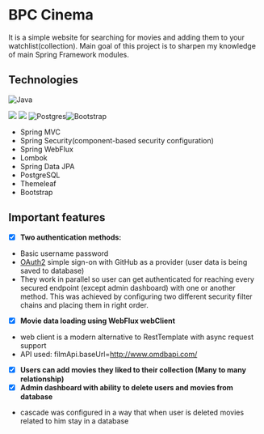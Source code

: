 # BPC Cinema

 It is a simple website for searching for movies and adding them to your watchlist(collection).
 Main goal of this project is to sharpen my knowledge of main Spring Framework modules.

## Technologies
![Java](https://img.shields.io/badge/java-%23ED8B00.svg?style=for-the-badge&logo=java&logoColor=white)

![](https://img.shields.io/badge/Spring%20Boot-6DB33F.svg?style=for-the-badge&logo=Spring-Boot&logoColor=white)
![](https://img.shields.io/badge/Spring%20Security-6DB33F.svg?style=for-the-badge&logo=Spring-Security&logoColor=white)
![Postgres](https://img.shields.io/badge/postgres-%23316192.svg?style=for-the-badge&logo=postgresql&logoColor=white)![Bootstrap](https://img.shields.io/badge/bootstrap-%23563D7C.svg?style=for-the-badge&logo=bootstrap&logoColor=white)
- Spring MVC
- Spring Security(component-based security configuration)
- Spring WebFlux
- Lombok
- Spring Data JPA
- PostgreSQL
- Themeleaf
- Bootstrap

## Important features
- [x] **Two authentication methods:**
- Basic username password 
- [OAuth2](https://datatracker.ietf.org/doc/html/rfc6749) simple sign-on with GitHub as a provider (user data is being saved to database)
- They work in parallel so user can get authenticated for reaching every secured endpoint (except admin dashboard) with one or another method.
This was achieved by configuring two different security filter chains and placing them in right order.
- [x] **Movie data loading using WebFlux webСlient**
- web client is a modern alternative to RestTemplate with async request support
- API used: filmApi.baseUrl=http://www.omdbapi.com/
- [x] **Users can add movies they liked to their collection (Many to many relationship)**
- [x] **Admin dashboard with ability to delete users and movies from database**
- cascade was configured in a way that when user is deleted movies related to him stay in a database
